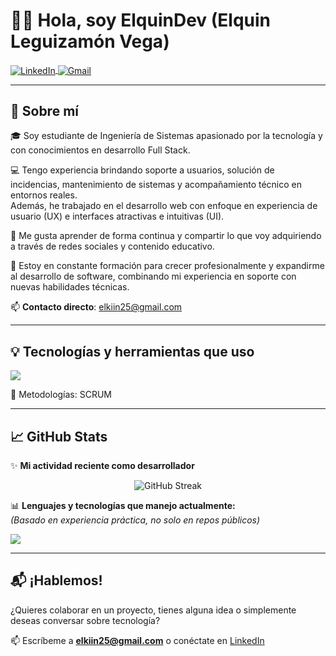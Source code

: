 
# 👨‍💻 Hola, soy ElquinDev (Elquin Leguizamón Vega)

<p align="left">
  <a href="https://www.linkedin.com/in/elquin-l-222802139" target="blank">
    <img align="center" src="https://img.shields.io/badge/LinkedIn-0077B5?style=for-the-badge&logo=linkedin&logoColor=white" alt="LinkedIn"/>
  </a>

  <a href="mailto:elkiin25@gmail.com" target="blank">
    <img align="center" src="https://img.shields.io/badge/Gmail-D14836?style=for-the-badge&logo=gmail&logoColor=white" alt="Gmail"/>
  </a>
</p>

---


## 🧠 Sobre mí

🎓 Soy estudiante de Ingeniería de Sistemas apasionado por la tecnología y con conocimientos en desarrollo Full Stack.

💻 Tengo experiencia brindando soporte a usuarios, solución de incidencias, mantenimiento de sistemas y acompañamiento técnico en entornos reales.  
Además, he trabajado en el desarrollo web con enfoque en experiencia de usuario (UX) e interfaces atractivas e intuitivas (UI).


🎥 Me gusta aprender de forma continua y compartir lo que voy adquiriendo a través de redes sociales y contenido educativo.

🚀 Estoy en constante formación para crecer profesionalmente y expandirme al desarrollo de software, combinando mi experiencia en soporte con nuevas habilidades técnicas.

📫 **Contacto directo**: elkiin25@gmail.com

---

## 💡 Tecnologías y herramientas que uso

<p align="left">
  <img src="https://skillicons.dev/icons?i=php,py,html,css,react,mysql,mongodb,github&perline=8" />
</p>

🧩 Metodologías: SCRUM

---

## 📈 GitHub Stats

✨ **Mi actividad reciente como desarrollador**

<p align="center">
  <img src="https://github-readme-streak-stats.herokuapp.com/?user=unsimpledev&theme=tokyonight&hide_border=true&date_format=M%20j%5B%2C%20Y%5D" alt="GitHub Streak" />
</p>

📊 **Lenguajes y tecnologías que manejo actualmente:**  
*(Basado en experiencia práctica, no solo en repos públicos)*


<p align="left">
  <img src="https://skillicons.dev/icons?i=py,html,css,php,react,mysql,mongodb,dotnet,cs&perline=6" />
</p>


---

## 📬 ¡Hablemos!

¿Quieres colaborar en un proyecto, tienes alguna idea o simplemente deseas conversar sobre tecnología?

📫 Escríbeme a **elkiin25@gmail.com** o conéctate en [LinkedIn](https://www.linkedin.com/in/elquin-l-222802139)

